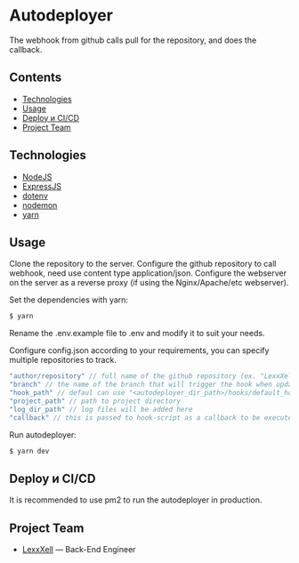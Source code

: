 # Autodeployer
The webhook from github calls pull for the repository, and does the callback.

## Contents
- [Technologies](#Technologies)
- [Usage](#usage)
- [Deploy и CI/CD](#deploy-and-ci/cd)
- [Project Team](#project-team)

## Technologies
- [NodeJS](https://nodejs.org/)
- [ExpressJS](https://expressjs.com/)
- [dotenv](https://github.com/motdotla/dotenv#readme)
- [nodemon](https://nodemon.io/)
- [yarn](https://yarnpkg.com/)


## Usage

Clone the repository to the server. Configure the github repository to call webhook, need use content type application/json. Configure the webserver on the server as a reverse proxy (if using the Nginx/Apache/etc webserver).

Set the dependencies with yarn:
```sh
$ yarn
```
Rename the .env.example file to .env and modify it to suit your needs.

Configure config.json according to your requirements, you can specify multiple repositories to track.
```js
"author/repository" // full name of the github repository (ex. "LexxXell/autodeployer")
"branch" // the name of the branch that will trigger the hook when updated
"hook_path" // defaul can use "<autodeployer_dir_path>/hooks/default_hook.sh"
"project_path" // path to project directory
"log_dir_path" // log files will be added here
"callback" // this is passed to hook-script as a callback to be executed after the pull request is executed
```

Run autodeployer:
```sh
$ yarn dev
```

## Deploy и CI/CD
It is recommended to use pm2 to run the autodeployer in production.



## Project Team

- [LexxXell](https://t.me/lexxxell) — Back-End Engineer
